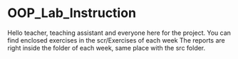 # OOP_Lab_Instruction

Hello teacher, teaching assistant and everyone here for the project.
You can find enclosed exercises in the scr/Exercises of each week
The reports are right inside the folder of each week, same place with the src folder.
